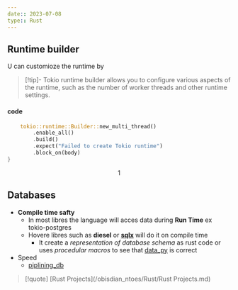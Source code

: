 ```yaml
---
date:: 2023-07-08
type:: Rust
---
```

## Runtime builder 
U can customioze the runtime by 
>[!tip]- 
>Tokio runtime builder allows you to configure various aspects of the runtime, such as the number of worker threads and other runtime settings.

#### code
```rust
    tokio::runtime::Builder::new_multi_thread()
        .enable_all()
        .build()
        .expect("Failed to create Tokio runtime")
        .block_on(body)
}
```

$$1$$
## Databases
- **Compile time safty**
	- In most libres the language will acces data during **Run Time** ex tokio-postgres 
	- Hovere libres  such as **diesel** or **[sqlx](/libriairies/sqlx.md)** will do it on compile time
		- It create a *representation of database schema* as rust code or uses *procedular macros* to see that [data_py](/obisdian_ntoes/notes_obsidian/ZPythonref/data_py.md)  is correct 
- Speed 
	- [piplining_db](/databases/piplining_db.md)

>[!quote] [Rust Projects](/obisdian_ntoes/Rust/Rust Projects.md)